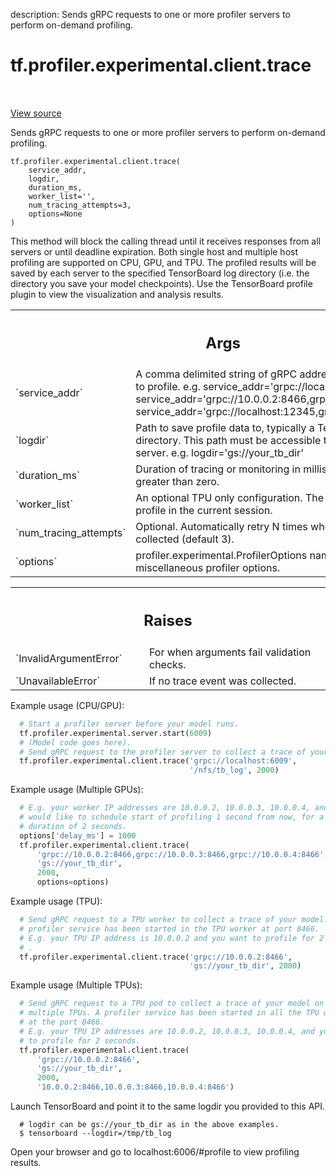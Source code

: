 description: Sends gRPC requests to one or more profiler servers to perform on-demand profiling.

<div itemscope itemtype="http://developers.google.com/ReferenceObject">
<meta itemprop="name" content="tf.profiler.experimental.client.trace" />
<meta itemprop="path" content="Stable" />
</div>

# tf.profiler.experimental.client.trace

<!-- Insert buttons and diff -->

<table class="tfo-notebook-buttons tfo-api nocontent" align="left">

</table>

<a target="_blank" class="external" href="/code/stable/tensorflow/python/profiler/profiler_client.py">View source</a>



Sends gRPC requests to one or more profiler servers to perform on-demand profiling.


<pre class="devsite-click-to-copy prettyprint lang-py tfo-signature-link">
<code>tf.profiler.experimental.client.trace(
    service_addr,
    logdir,
    duration_ms,
    worker_list=&#x27;&#x27;,
    num_tracing_attempts=3,
    options=None
)
</code></pre>



<!-- Placeholder for "Used in" -->

This method will block the calling thread until it receives responses from all
servers or until deadline expiration. Both single host and multiple host
profiling are supported on CPU, GPU, and TPU.
The profiled results will be saved by each server to the specified TensorBoard
log directory (i.e. the directory you save your model checkpoints). Use the
TensorBoard profile plugin to view the visualization and analysis results.

<!-- Tabular view -->
 <table class="responsive fixed orange">
<colgroup><col width="214px"><col></colgroup>
<tr><th colspan="2"><h2 class="add-link">Args</h2></th></tr>

<tr>
<td>
`service_addr`<a id="service_addr"></a>
</td>
<td>
A comma delimited string of gRPC addresses of the workers to
profile.
e.g. service_addr='grpc://localhost:6009'
     service_addr='grpc://10.0.0.2:8466,grpc://10.0.0.3:8466'
     service_addr='grpc://localhost:12345,grpc://localhost:23456'
</td>
</tr><tr>
<td>
`logdir`<a id="logdir"></a>
</td>
<td>
Path to save profile data to, typically a TensorBoard log directory.
This path must be accessible to both the client and server.
e.g. logdir='gs://your_tb_dir'
</td>
</tr><tr>
<td>
`duration_ms`<a id="duration_ms"></a>
</td>
<td>
Duration of tracing or monitoring in milliseconds. Must be
greater than zero.
</td>
</tr><tr>
<td>
`worker_list`<a id="worker_list"></a>
</td>
<td>
An optional TPU only configuration. The list of workers to
profile in the current session.
</td>
</tr><tr>
<td>
`num_tracing_attempts`<a id="num_tracing_attempts"></a>
</td>
<td>
Optional. Automatically retry N times when no trace
event is collected (default 3).
</td>
</tr><tr>
<td>
`options`<a id="options"></a>
</td>
<td>
profiler.experimental.ProfilerOptions namedtuple for miscellaneous
profiler options.
</td>
</tr>
</table>



<!-- Tabular view -->
 <table class="responsive fixed orange">
<colgroup><col width="214px"><col></colgroup>
<tr><th colspan="2"><h2 class="add-link">Raises</h2></th></tr>

<tr>
<td>
`InvalidArgumentError`<a id="InvalidArgumentError"></a>
</td>
<td>
For when arguments fail validation checks.
</td>
</tr><tr>
<td>
`UnavailableError`<a id="UnavailableError"></a>
</td>
<td>
If no trace event was collected.
</td>
</tr>
</table>


Example usage (CPU/GPU):

```python
  # Start a profiler server before your model runs.
  tf.profiler.experimental.server.start(6009)
  # (Model code goes here).
  # Send gRPC request to the profiler server to collect a trace of your model.
  tf.profiler.experimental.client.trace('grpc://localhost:6009',
                                        '/nfs/tb_log', 2000)
```

Example usage (Multiple GPUs):

```python
  # E.g. your worker IP addresses are 10.0.0.2, 10.0.0.3, 10.0.0.4, and you
  # would like to schedule start of profiling 1 second from now, for a
  # duration of 2 seconds.
  options['delay_ms'] = 1000
  tf.profiler.experimental.client.trace(
      'grpc://10.0.0.2:8466,grpc://10.0.0.3:8466,grpc://10.0.0.4:8466',
      'gs://your_tb_dir',
      2000,
      options=options)
```

Example usage (TPU):

```python
  # Send gRPC request to a TPU worker to collect a trace of your model. A
  # profiler service has been started in the TPU worker at port 8466.
  # E.g. your TPU IP address is 10.0.0.2 and you want to profile for 2 seconds
  # .
  tf.profiler.experimental.client.trace('grpc://10.0.0.2:8466',
                                        'gs://your_tb_dir', 2000)
```

Example usage (Multiple TPUs):

```python
  # Send gRPC request to a TPU pod to collect a trace of your model on
  # multiple TPUs. A profiler service has been started in all the TPU workers
  # at the port 8466.
  # E.g. your TPU IP addresses are 10.0.0.2, 10.0.0.3, 10.0.0.4, and you want
  # to profile for 2 seconds.
  tf.profiler.experimental.client.trace(
      'grpc://10.0.0.2:8466',
      'gs://your_tb_dir',
      2000,
      '10.0.0.2:8466,10.0.0.3:8466,10.0.0.4:8466')
```

Launch TensorBoard and point it to the same logdir you provided to this API.

```shell
  # logdir can be gs://your_tb_dir as in the above examples.
  $ tensorboard --logdir=/tmp/tb_log
```

Open your browser and go to localhost:6006/#profile to view profiling results.